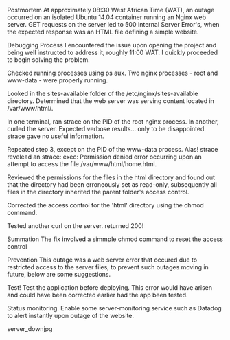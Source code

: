 Postmortem
At approximately 08:30 West African Time (WAT), an outage occurred on an isolated Ubuntu 14.04 container running an Nginx web server. GET requests on the server led to 500 Internal Server Error's, when the expected response was an HTML file defining a simple website.

Debugging Process
I encountered the issue upon opening the project and being well instructed to address it, roughly 11:00 WAT. I quickly proceeded to begin solving the problem.

Checked running processes using ps aux. Two nginx processes - root and www-data - were properly running.

Looked in the sites-available folder of the /etc/nginx/sites-available directory. Determined that the web server was serving content located in /var/www/html/.

In one terminal, ran strace on the PID of the root nginx process. In another, curled the server. Expected verbose results... only to be disappointed. strace gave no useful information.

Repeated step 3, except on the PID of the www-data process. Alas! strace revelead an strace: exec: Permission denied error occurring upon an attempt to access the file /var/www/html/home.html.

Reviewed the permissions for the files in the html directory and found out that the directory had been erroneously set as read-only, subsequently all files in the directory inherited the parent folder's access control.

Corrected the access control for the 'html' directory using the chmod command.

Tested another curl on the server. returned 200!

Summation
The fix involved a simmple chmod command to reset the access control

Prevention
This outage was a web server error that occured due to restricted access to the server files, to prevent such outages moving in future, below are some suggestions.

Test! Test the application before deploying. This error would have arisen and could have been corrected earlier had the app been tested.

Status monitoring. Enable some server-monitoring service such as Datadog to alert instantly upon outage of the website.

server_downjpg

